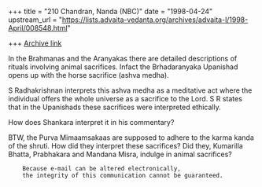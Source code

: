 +++
title = "210 Chandran, Nanda (NBC)"
date = "1998-04-24"
upstream_url = "https://lists.advaita-vedanta.org/archives/advaita-l/1998-April/008548.html"

+++
[Archive link](https://lists.advaita-vedanta.org/archives/advaita-l/1998-April/008548.html)

In the Brahmanas and the Aranyakas there are detailed descriptions of
rituals involving animal sacrifices. Infact the Brhadaranyaka Upanishad
opens up with the horse sacrifice (ashva medha).

S Radhakrishnan interprets this ashva medha as a meditative act where
the individual offers the whole universe as a sacrifice to the Lord. S R
states that in the Upanishads these sacrifices were interpreted
ethically.

How does Shankara interpret it in his commentary?

BTW, the Purva Mimaamsakaas are supposed to adhere to the karma kanda of
the shruti. How did they interpret these sacrifices? Did they, Kumarilla
Bhatta, Prabhakara and Mandana Misra, indulge in animal sacrifices?

        Because e-mail can be altered electronically,
        the integrity of this communication cannot be guaranteed.

